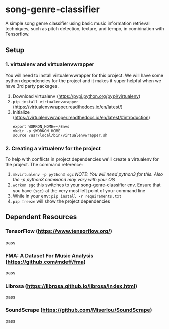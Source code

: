 # song-genre-classifier
A simple song genre classifier using basic music information retrieval techniques, such as pitch detection, texture, and tempo, in combination with Tensorflow.

## Setup

### 1. virtualenv and virtualenvwrapper
You will need to install virtualenvwrapper for this project. We will have some python dependencies for the project and it makes it super helpful when we have 3rd party packages.
  1. Download virtualenv (https://pypi.python.org/pypi/virtualenv)
  2. `pip install virtualenvwrapper` (https://virtualenvwrapper.readthedocs.io/en/latest/)
  3. Initialize (https://virtualenvwrapper.readthedocs.io/en/latest/#introduction) 
     ```
     export WORKON_HOME=~/Envs
     mkdir -p $WORKON_HOME
     source /usr/local/bin/virtualenvwrapper.sh
     ```
### 2. Creating a virtualenv for the project
To help with conflicts in project dependencies we'll create a virtualenv for the project. The command reference: 
  1. `mkvirtualenv -p python3 sgc` *NOTE: You will need python3 for this. Also the -p python3 command may vary with your OS*
  2. `workon sgc` this switches to your song-genre-classifier env. Ensure that you have `(sgc)` at the very most left point of your command line
  3. While in your env: `pip install -r requirements.txt`
  4. `pip freeze` will show the project dependencies

## Dependent Resources

### TensorFlow (https://www.tensorflow.org/)
pass

### FMA: A Dataset For Music Analysis (https://github.com/mdeff/fma)
pass

### Librosa (https://librosa.github.io/librosa/index.html)
pass

### SoundScrape (https://github.com/Miserlou/SoundScrape)
pass
